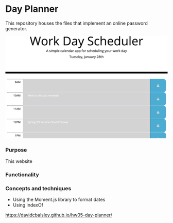 # Day Planner
This repository houses the files that implement an online password generator.

![Screenshot for day planner](src/images/scheduler-screenshot.png)

### Purpose

This website 

### Functionality

### Concepts and techniques
* Using the Moment.js library to format dates
* Using indexOf

https://davidcbalsley.github.io/hw05-day-planner/
